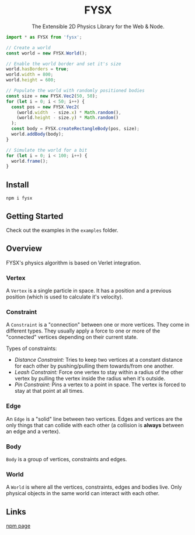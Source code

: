 <div style="text-align: center;">
  <h1>FYSX</h1>
  <p>The Extensible 2D Physics Library for the Web & Node.</p>
</div>

```typescript
import * as FYSX from 'fysx';

// Create a world
const world = new FYSX.World();

// Enable the world border and set it's size
world.hasBorders = true;
world.width = 800;
world.height = 600;

// Populate the world with randomly positioned bodies
const size = new FYSX.Vec2(50, 50);
for (let i = 0; i < 50; i++) {
  const pos = new FYSX.Vec2(
    (world.width  - size.x) * Math.random(),
    (world.height - size.y) * Math.random()
  );
  const body = FYSX.createRectangleBody(pos, size);
  world.addBody(body);
}

// Simulate the world for a bit
for (let i = 0; i < 100; i++) {
  world.frame();
}
```

## Install

```
npm i fysx
```

## Getting Started

Check out the examples in the ``examples`` folder.

## Overview

FYSX's physics algorithm is based on Verlet integration.

### Vertex

A ``Vertex`` is a single particle in space. It has a position and a previous position (which is used to calculate it's velocity).

### Constraint

A ``Constraint`` is a "connection" between one or more vertices. They come in different types. They usually apply a force to one or more of the "connected" vertices depending on their current state.

Types of constraints:
* *Distance Constraint:* Tries to keep two vertices at a constant distance for each other by pushing/pulling them towards/from one another.
* *Leash Constraint:* Force one vertex to stay within a radius of the other vertex by pulling the vertex inside the radius when it's outside.
* *Pin Constraint:* Pins a vertex to a point in space. The vertex is forced to stay at that point at all times.

### Edge

An ``Edge`` is a "solid" line between two vertices. Edges and vertices are the only things that can collide with each other (a collision is **always** between an edge and a vertex).

### Body

``Body`` is a group of vertices, constraints and edges.

### World

A ``World`` is where all the vertices, constraints, edges and bodies live. Only physical objects in the same world can interact with each other.

## Links

[npm page](https://www.npmjs.com/package/fysx)
